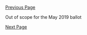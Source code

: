 [Previous Page](Request_(Solicited_Communication).html)

Out of scope for the May 2019 ballot

[Next Page](Bulk_Data.html)